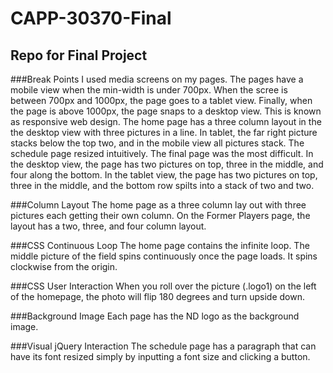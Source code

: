 CAPP-30370-Final
================

Repo for Final Project
--------

###Break Points
I used media screens on my pages. The pages have a mobile view when the min-width is 
under 700px. When the scree is between 700px and 1000px, the page goes to a tablet view. Finally, when the page is 
above 1000px, the page snaps to a desktop view. This is known as responsive web design. The home page has a three column 
layout in the the desktop view with three pictures in a line. In tablet, the far right picture stacks below the top two,
and in the mobile view all pictures stack. The schedule page resized intuitively. The final page was the most
difficult. In the desktop view, the page has two pictures on top, three in the middle, and four along the bottom.
In the tablet view, the page has two pictures on top, three in the middle, and the bottom row spilts into a stack 
of two and two.

###Column Layout
The home page as a three column lay out with three pictures each getting their own column. On the Former Players page,
the layout has a two, three, and four column layout.

###CSS Continuous Loop
The home page contains the infinite loop.  The middle picture of the field spins continuously once the page 
loads. It spins clockwise from the origin. 

###CSS User Interaction
When you roll over the picture (.logo1) on the left of the homepage, the photo will flip 180 degrees and turn 
upside down.

###Background Image
Each page has the ND logo as the background image. 

###Visual jQuery Interaction
The schedule page has a paragraph that can have its font resized simply by inputting a font size and clicking a
button. 
